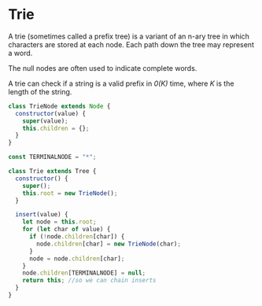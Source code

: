 # Trie

A trie (sometimes called a prefix tree) is a variant of an n-ary tree in which characters are stored at each node. Each path down the tree may
represent a word.

The null nodes are often used to indicate complete words.

A trie can check if a string is a valid prefix in _0(K)_ time, where _K_ is the length of the string.

```javascript
class TrieNode extends Node {
  constructor(value) {
    super(value);
    this.children = {};
  }
}

const TERMINALNODE = "*";

class Trie extends Tree {
  constructor() {
    super();
    this.root = new TrieNode();
  }

  insert(value) {
    let node = this.root;
    for (let char of value) {
      if (!node.children[char]) {
        node.children[char] = new TrieNode(char);
      }
      node = node.children[char];
    }
    node.children[TERMINALNODE] = null;
    return this; //so we can chain inserts
  }
}
```
